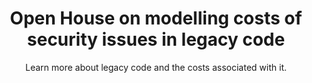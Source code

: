 ---
layout: workshop
title: "Open House on modelling costs of security issues in legacy code"
subtitle: "Learn more about legacy code and the costs associated with it."
datelocation: "20 April 2018, 05:00 PM-07:00 PM, HasGeek House, Bangalore"
city: Bangalore
start_time: 2018-04-20
end_time: 2018-04-20
description: "Learn more about legacy code and the costs associated with it."
boxoffice_item_collection: "2ec2b0aa-5b99-45ca-ab34-2b353cbf9168"
venue:
  label: HasGeek House, Bangalore
  address: |
    HasGeek House,
    #2699, 19th Main, 5th Cross, HAL 2nd Stage, Indira Nagar, Bengaluru, Karnataka 560103, India
  lat: 12.9615312
  lng: 77.6443048
  google_maps_url: https://goo.gl/maps/zcNxsSAykgF2

speakers:
- name: "Anand Venkatanarayanan"
  image_url: https://images.hasgeek.com/embed/file/5d467c4f42954284a2e6aeb86db09088
  bio: |
    Anand V stumbled upon into Application security 3 years back, after a career of 17 years spanning Data security, Linux device drivers, Linux Multipath drivers, JIT compilers for GPU programming and Network device drivers. He also spent 2 years in option trading, while managing outsourcing contracts with service providers, which gave him the capital for a decent life. In another life, he knew about stocks and bonds, before he completed engineering and hence believes that finance is more difficult to comprehend than taxation.
  
overview:
  left_content: |
    Software always stays longer in the field than intended. It usually gets deployed and used in places where the developers did not anticipate because of revenue pressures. The classical product management problem is to maximize features that maximize revenue. Security hardening is a mostly an afterthought, if at all. And lifecycle costs are never factored in. Security issues and the cost that it brings towards the end of the life cycle, sometimes far outweighs the entire revenue stream. While this fact is known, it is not widely practiced.

    In this round table gathering, Anand V will talk about the modelling that needs to be typically done to factor security costs while maintaining legacy code, and the framework for thinking about these costs.

    Key outcomes from this round-table: 

    1. Learn how to model costs of security in maintaining legacy code.
    2. Take away a framework for thinking how to factor security costs.  

  right_content: |
    ## Format
    Anand will speak for 40 minutes, following which, participants can share their use cases and discuss how they can develop modelling frameworks that suit their needs.
    
    Time: 5 PM - 7 PM 
    
    Venue: HasGeek House, #2699, 19th Main, 5th Cross, Indiranagar HAL 2nd Stage, Bangalore - 560008

---